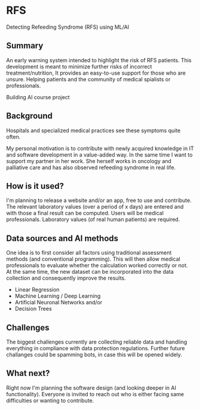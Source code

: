 <!-- This is the markdown template for the final project of the Building AI course, 
created by Reaktor Innovations and University of Helsinki. 
Copy the template, paste it to your GitHub README and edit! -->

# RFS
Detecting Refeeding Syndrome (RFS) using ML/AI

## Summary

An early warning system intended to highlight the risk of RFS patients. This development is meant to minimize further risks of incorrect treatment/nutrition, It provides an easy-to-use support for those who are unsure. Helping patients and the community of medical spialists or professionals. 

Building AI course project

## Background

Hospitals and specialized medical practices see these symptoms quite often. 

My personal motivation is to contribute with newly acquired knowledge in IT and software development in a value-added way. In the same time I want to support my partner in her work. She herself works in oncology and palliative care and has also observed refeeding syndrome in real life.

## How is it used?

I'm planning to release a website and/or an app, free to use and contribute. The relevant laboratory values ​​(over a period of x days) are entered and with those a final result can be computed.
Users will be medical professionals. Laboratory values (of real human patients) are required. 

## Data sources and AI methods

One idea is to first consider all factors using traditional assessment methods (and conventional programming). This will then allow medical professionals to evaluate whether the calculation worked correctly or not. At the same time, the new dataset can be incorporated into the data collection and consequently improve the results.

* Linear Regression
* Machine Learning / Deep Learning
* Artificial Neuronal Networks and/or
* Decision Trees

## Challenges

The biggest challenges currently are collecting reliable data and handling everything in compliance with data protection regulations.
Further future challanges could be spamming bots, in case this will be opened widely.

## What next?

Right now I'm planning the software design (and looking deeper in AI functionality). Everyone is invited to reach out who is either facing same difficulties or wanting to contribute.




